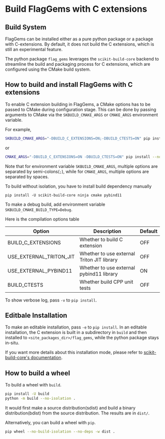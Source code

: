# Build FlagGems with C extensions

## Build System
FlagGems can be installed either as a pure python package or a package with C-extensions. By default, it does not build the C extensions, which is still an experimental feature.

The python package `flag_gems` leverages the `scikit-build-core` backend to streamline the build and packaging process for C extensions, which are configured using the CMake build system.

## How to build and install FlagGems with C extensions

To enable C extension building in FlagGems, a CMake options has to be passed to CMake during configuration stage. This can be done by passing arguments to CMake via the `SKBUILD_CMAKE_ARGS` or `CMAKE_ARGS` environment variable.

For example,

```sh
SKBUILD_CMAKE_ARGS="-DBUILD_C_EXTENSIONS=ON;-DBUILD_CTESTS=ON" pip install --no-build-isolation -e .
```

or

```sh
CMAKE_ARGS="-DBUILD_C_EXTENSIONS=ON -DBUILD_CTESTS=ON" pip install --no-build-isolation -e .
```

Note that for environment variable `SKBUILD_CMAKE_ARGS`, multiple options are separated by semi-colons(`;`), while for `CMAKE_ARGS`, multiple options are separated by spaces.

To build without isolation, you have to install build dependency manually

`pip install -U scikit-build-core ninja cmake pybind11`

To make a debug build, add environment variable `SKBUILD_CMAKE_BUILD_TYPE=Debug`.

Here is the compilation options table

| Option                  | Description                                 | Default |
|-------------------------|---------------------------------------------|---------|
| BUILD_C_EXTENSIONS      | Whether to build C extension                | OFF     |
| USE_EXTERNAL_TRITON_JIT | Whether to use external Triton JIT library  | OFF     |
| USE_EXTERNAL_PYBIND11   | Whether to use external pybind11 library    | ON      |
| BUILD_CTESTS            | Whether build CPP unit tests                | OFF     |

To show verbose log, pass `-v` to `pip install`.

## Editbale Installation

To make an editable installation, pass `-e` to `pip install`. In an editable installation, the C extension is built in a subdirectory in `build` and then installed to `<site_packages_dir>/flag_gems`, while the python package stays in-situ.

If you want more details about this installation mode, please refer to [scikit-build-core's documentation](https://scikit-build-core.readthedocs.io/en/latest/configuration/index.html#editable-installs).

## How to build a wheel

To build a wheel with `build`.

```sh
pip install -U build
python -m build --no-isolation .
```

It would first make a source distribution(sdist) and build a binary distribution(bdist) from the source distribution. The results are in `dist/`.

Alternatively, you can build a wheel with `pip`.

```sh
pip wheel --no-build-isolation --no-deps -w dist .
```
